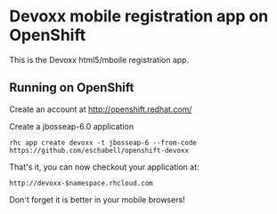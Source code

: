 Devoxx mobile registration app on OpenShift
===========================================

This is the Devoxx html5/mboile registration app.

Running on OpenShift
--------------------

Create an account at http://openshift.redhat.com/

Create a jbosseap-6.0 application

    rhc app create devoxx -t jbosseap-6 --from-code https://github.com/eschabell/openshift-devoxx
    
That's it, you can now checkout your application at:

    http://devoxx-$namespace.rhcloud.com

Don't forget it is better in your mobile browsers!
